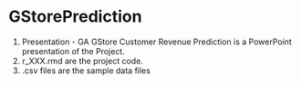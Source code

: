 # GStorePrediction
1. Presentation - GA GStore Customer Revenue Prediction is a PowerPoint presentation of the Project.
2. r_XXX.rmd are the project code.
3. .csv files are the sample data files
